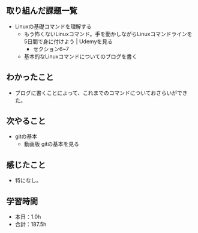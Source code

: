 ## 取り組んだ課題一覧
- Linuxの基礎コマンドを理解する
  - もう怖くないLinuxコマンド。手を動かしながらLinuxコマンドラインを5日間で身に付けよう | Udemyを見る
    - セクション6~7
  - 基本的なLinuxコマンドについてのブログを書く
## わかったこと
-  ブログに書くことによって、これまでのコマンドについておさらいができた。
## 次やること
- gitの基本
  - 動画版 gitの基本を見る
## 感じたこと
- 特になし。
## 学習時間
- 本日：1.0h
- 合計：187.5h
